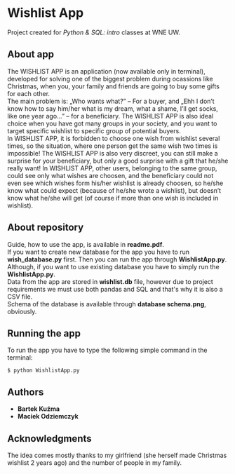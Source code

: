 # Wishlist App

Project created for <i>Python & SQL: intro</i> classes at WNE UW.

## About app

The WISHLIST APP is an application (now available only in terminal), developed for solving one of the biggest problem during ocassions like Christmas, when you, your family and friends are going to buy some gifts for each other.  
The main problem is: „Who wants what?” – For a buyer, and „Ehh I don’t know how to say him/her what is my dream, what a shame, I’ll get socks, like one year ago…” – for a beneficiary. The WISHLIST APP is also ideal choice when you have got many groups in your society, and you want to target specific wishlist to specific group of potential buyers.   
In WISHLIST APP, it is forbidden to choose one wish from wishlist several times, so the situation, where one person get the same wish two times is impossible! The WISHLIST APP is also very discreet, you can still make a surprise for your beneficiary, but only a good surprise with a gift that he/she really want! In WISHLIST APP, other users, belonging to the same group, could see only what wishes are choosen, and the beneficiary could not even see which wishes form his/her wishlist is already choosen, so he/she know what could expect (because of he/she wrote a wishlist), but doesn’t know what he/she will get (of course if more than one wish is included in wishlist).

## About repository

Guide, how to use the app, is available in <b>readme.pdf</b>.  
If you want to create new database for the app you have to run <b>wish_database.py</b> first. Then you can run the app through <b>WishlistApp.py</b>.  
Although, if you want to use existing database you have to simply run the <b>WishlistApp.py</b>.  
Data from the app are stored in <b>wishlist.db</b> file, however due to project requirements we must use both pandas and SQL and that's why it is also a CSV file.  
Schema of the database is available through <b>database schema.png</b>, obviously.

## Running the app

To run the app you have to type the following simple command in the terminal:

```
$ python WishlistApp.py
```

## Authors

* **Bartek Kuźma** 
* **Maciek Odziemczyk** 

## Acknowledgments

The idea comes mostly thanks to my girlfriend (she herself made Christmas wishlist 2 years ago) and the number of people in my family.

